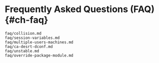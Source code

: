 # Frequently Asked Questions (FAQ) {#ch-faq}

```{=include=} sections
faq/collision.md
faq/session-variables.md
faq/multiple-users-machines.md
faq/ca-desrt-dconf.md
faq/unstable.md
faq/override-package-module.md
```
